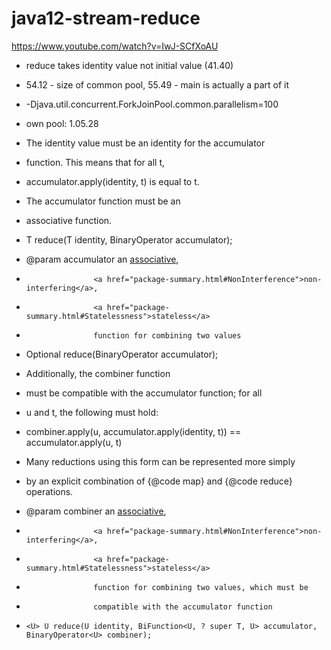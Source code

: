 # java12-stream-reduce

https://www.youtube.com/watch?v=IwJ-SCfXoAU
* reduce takes identity value not initial value (41.40)
* 54.12 - size of common pool, 55.49 - main is actually a part of it
* -Djava.util.concurrent.ForkJoinPool.common.parallelism=100
* own pool: 1.05.28

* The identity value must be an identity for the accumulator
* function. This means that for all t,
* accumulator.apply(identity, t) is equal to t.
* The accumulator function must be an
* associative function.
* T reduce(T identity, BinaryOperator<T> accumulator);


* @param accumulator an <a href="package-summary.html#Associativity">associative</a>,
*                    <a href="package-summary.html#NonInterference">non-interfering</a>,
*                    <a href="package-summary.html#Statelessness">stateless</a>
*                    function for combining two values
* Optional<T> reduce(BinaryOperator<T> accumulator);

* Additionally, the combiner function
* must be compatible with the accumulator function; for all
* u and t, the following must hold: 
* combiner.apply(u, accumulator.apply(identity, t)) == accumulator.apply(u, t)

* Many reductions using this form can be represented more simply
* by an explicit combination of {@code map} and {@code reduce} operations.

* @param combiner an <a href="package-summary.html#Associativity">associative</a>,
*                    <a href="package-summary.html#NonInterference">non-interfering</a>,
*                    <a href="package-summary.html#Statelessness">stateless</a>
*                    function for combining two values, which must be
*                    compatible with the accumulator function
* `<U> U reduce(U identity, BiFunction<U, ? super T, U> accumulator, BinaryOperator<U> combiner);`